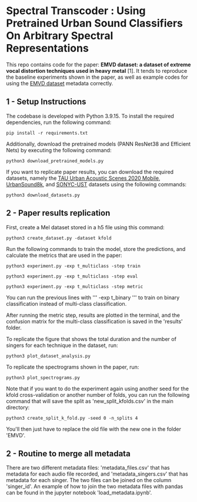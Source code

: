 # Spectral Transcoder : Using Pretrained Urban Sound Classifiers On Arbitrary Spectral Representations

This repo contains code for the paper: **EMVD dataset: a dataset of extreme vocal distortion techniques used in heavy metal** [1]. It tends to reproduce the baseline experiments shown in the paper, as well as example codes for using the [EMVD dataset](https://zenodo.org/record/8406322) metadata correctly. 

## 1 - Setup Instructions

The codebase is developed with Python 3.9.15. To install the required dependencies, run the following command:
```
pip install -r requirements.txt
```

Additionally, download the pretrained models (PANN ResNet38 and Efficient Nets) by executing the following command:
```
python3 download_pretrained_models.py
```

If you want to replicate paper results, you can download the required datasets, namely the [TAU Urban Acoustic Scenes 2020 Mobile](https://dcase.community/challenge2021/task-acoustic-scene-classification), [UrbanSound8k](https://urbansounddataset.weebly.com/urbansound8k.html), and [SONYC-UST](https://zenodo.org/record/3966543#.ZFtddpHP1kg) datasets using the following commands:

```
python3 download_datasets.py
```

## 2 - Paper results replication

First, create a Mel dataset stored in a h5 file using this command:

```
python3 create_dataset.py -dataset kfold
```

Run the following commands to train the model, store the predictions, and calculate the metrics that are used in the paper:

```
python3 experiment.py -exp t_multiclass -step train
```
```
python3 experiment.py -exp t_multiclass -step eval
```
```
python3 experiment.py -exp t_multiclass -step metric
```

You can run the previous lines with ''' -exp t_binary ''' to train on binary classification instead of multi-class classification.

After running the metric step, results are plotted in the terminal, and the confusion matrix for the multi-class classification is saved in the 'results' folder.

To replicate the figure that shows the total duration and the number of singers for each technique in the dataset, run:

```
python3 plot_dataset_analysis.py
```

To replicate the spectrograms shown in the paper, run:

```
python3 plot_spectrograms.py
```

Note that if you want to do the experiment again using another seed for the kfold cross-validation or another number of folds, you can run the following command that will save the split as 'new_split_kfolds.csv' in the main directory:

```
python3 create_split_k_fold.py -seed 0 -n_splits 4
```

You'll then just have to replace the old file with the new one in the folder 'EMVD'.

## 2 - Routine to merge all metadata

There are two different metadata files: 'metadata_files.csv' that has metadata for each audio file recorded, and 'metadata_singers.csv' that has metadata for each singer. The two files can be joined on the column 'singer_id'. An example of how to join the two metadata files with pandas can be found in the jupyter notebook 'load_metadata.ipynb'.
